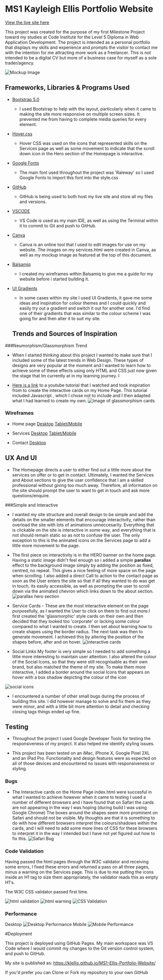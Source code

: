 # MS1 Kayleigh Ellis Portfolio Website

[View the live site here](https://klellis.github.io/MS1-Ellis-Portfolio-Website/index.html)

This project was created for the purpose of my first Milestone Project toward my studies at Code Institute for the Level 5 Diploma in Web Application Development. 
The project is intended as a personal portfolio that displays my skills and experience and prompts the visitor to contact me with the intention for me attracting more work as a freelancer. This is not intended to be a digital CV but more of a business case for myself as a sole trader/agency.

![Mockup Image](/assets/images/responsive-mockup.png)

## Frameworks, Libraries & Programs Used

- [Bootstrap 5.0](https://https://getbootstrap.com/docs/5.0/getting-started/introduction/)
  - I used Bootstrap to help with the layout, particularly when it came to making the site more responsive on multiple screen sizes. It prevented me from having to complete media queries for every element.

- [Hover.css](https://https://ianlunn.github.io/Hover/)
  - Hover CSS was used on the icons that represented skills on the Services page as well as some movement to indicate that the scroll down icon in the Hero section of the Homepage is interactive.

- [Google Fonts](https://fonts.google.com)
  - The main font used throughout the project was 'Raleway' so I used Google Fonts to import this font into the style.css

- [GitHub](https://github.com)
  - GitHub is being used to both host my live site and store all my files and versions. 

- [VSCODE](https://code.visualstudio.com)
  - VS Code is used as my main IDE, as well as using the Terminal within it to commit to Git and push to GitHub.

- [Canva](https://canva.com)
  - Canva is an online tool that I used to edit images for use on my website. The images on my services.html were created in Canva, as well as my mockup image as featured at the top of this document. 

- [Balsamiq](https://balsamiq.com)
  - I created my wireframes within Balsamiq to give me a guide for my website before i started building it.


- [UI Gradients](https://uigradients.com/#Memariani)
  - In some cases within my site I used UI Gradients, it gave me some ideas and inspiration for colour themes and I could quickly and easily try out a gradient and switch it out for another one. I'd find one of their gradients that was similar to the colour scheme I was going for and then alter it to suit my site. 

   ## Trends and Sources of Inspiration

###Neumorphism/Glassmorphism Trend
  - When I started thinking about this project I wanted to make sure that I included some of the latest trends in Web Design. These types of designs are very popular at the moment and I wanted to learn how to achieve some of these effects using only HTML and CSS just now given the stage that Im currently at in my learning journey. I

- [Here is a link](https://www.youtube.com/watch?v=hv0rNxr1XXk) to a youtube tutorial that I watched and took inspiration from to create the interactive cards on my Home Page. This tutorial included Javascript , which I chose not to include and I then adapted what I had learned to create my own.
![image of glassmorphism cards](assets/images/glassmorphism.png)

### Wireframes

- Home page
  [Desktop](assets/images/MS1-Ellis-Portfolio-Homepage-Wireframe-Desktop.png)
  [Tablet/Mobile](assets/images/MS1-Ellis-Portfolio-Homepage-Wireframe-Tablet-Mobile.png)

- Services 
  [Desktop](MS1-Ellis-Portfolio-Services-Wireframe-Desktop.png)
  [Tablet/Mobile](MS1-Ellis-Portfolio-Services-Wireframe-Tablet-Mobile.png)

- Contact
   [Desktop](MS1-Ellis-Portfolio-Contact-Wireframe-Desktop.png)
 ## UX And UI
- The Homepage directs a user to either find out a little more about the services on offer or to get in contact. 
Ultimately, I wanted the Services and About sections to give the user confidence that I am a skilled professional without giving too much away. Therefore, all information on the site should prompt the user to want to get in touch and ask more questions/enquire. 



###Simple and Interactive
  - I wanted my site structure and overall design to be simple and add the details on the smaller elements that encourage interactivity, rather than overload the site with lots of animations unneccesarily. 
  Everything that is clickable on the site is interactive in some way, and everything that is not should remain static so as not to confuse the user. The only exception to this is the animated icons on the Services page to add a little more movement to the page. 

  - The first piece on interactivity is in the HERO banner on the home page. Having a static image didn't feel enough so i added a simple **parallax** effect to the background image simply by adding the position as fixed, centred, no repeat. This gives a nice feeling of more space on the page when scrolling. I also added a direct Call to action to the contact page as soon as the User enters the site so that if all they wanted to do was get in touch, its easily accessible, as well as prompting the user to scroll down via the animated chevron which links down to the about section.
  ![parallax hero section](assets/GIFS/parallax.gif)

  - Service Cards - These are the most interactive element on the page purposefully, as I wanted the User to click on them to find out more.I first created the 'glassmorphic' style cards on their own and then decided that they looked too 'corporate' or lacking some colour compared to what I wanted to create. I then set about learning how to create shapes using the border radius. The next task was then to generate movement. 
  I achieved this by altering the position of the shapes before, after and on hover. 
  ![interactive cards](assets/GIFS/interactivecards.gif)



  - Social Links 
  My footer is very simple so I needed to add something a little more interesting to maintain user attention.
  I also altered the colour of the Social Icons, so that they were still recognisable as their own brand, but also matched the theme of my site. 
  To make them more interactive, I added a border around the social Icons that appears on hover with a box shadow depicting the colour of the icon

  ![social icons](assets/GIFS/socialicons.gif)




- I encountered a number of other small bugs during the process of building this site. I did however manage to solve and fix them as they were minor, and with a little bit more attention to detail and checking closing tags things ended up fine. 

## Testing 

- Throughout the project I used Google Developer Tools for testing the responsiveness of my project. It also helped me identify styling issues.

- This project has been tested on an iMac, iPhone X, Google Pixel 2XL and an iPad Pro. Functionality and design features were as expected on all of those devices and encountered no issues with responsiveness or styling.

### Bugs 

- The Interactive cards on the Home Page index.html were succesful in what I wanted to achieve 
however when it came to testing I used a number of different browsers and i have found that on Safari 
the cards are not appearing in the way I was hoping (during build I was using Google Chrome)
The boxes around the shapes seem more prominent on Safari and should not be visible. 
My thoughts are that it is something to do with how different browsers interpret the colours/shadows within the cards, and I will need to add some more lines of CSS for these browsers to interpret it in the way I intended but I have not yet figured out how to fix this.
![Safari Bug](assets/GIFS/cardbug.gif)

### Code Validation
Having passed the html pages through the W3C validator and receiving some errors, I fixed these errors and returned a pass on all three pages, minus a warning on the Services page. This is due to me putting the icons inside an H1 tag to size them appropriately, the validator reads this as empty H1's.

The W3C CSS validator passed first time.

![html validation](assets/images/htmlpass.png)
![html warning](assets/images/htmlwarning.png)
![CSS Validation](assets/images/cssvalidator.png)

### Performance 
Desktop 
![Desktop Performance](assets/images/lighthousedt.png)
Mobile
![Mobile Performance](assets/images/lighthousemb.png)

#Deployment

This project is deployed using GitHub Pages. My main workspace was VS Code where I would commit my changes to the Git version control system, and push to GitHub. 

My site is published as: https://klellis.github.io/MS1-Ellis-Portfolio-Website/

If you'd prefer you can Clone or Fork my repository to your own GitHub